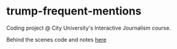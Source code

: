 # trump-frequent-mentions
Coding project @ City University's Interactive Journalism course.

Behind the scenes code and notes <a href="https://github.com/alexandrama/scraping-twitter-for-mentions" target="_blank">here</a>
